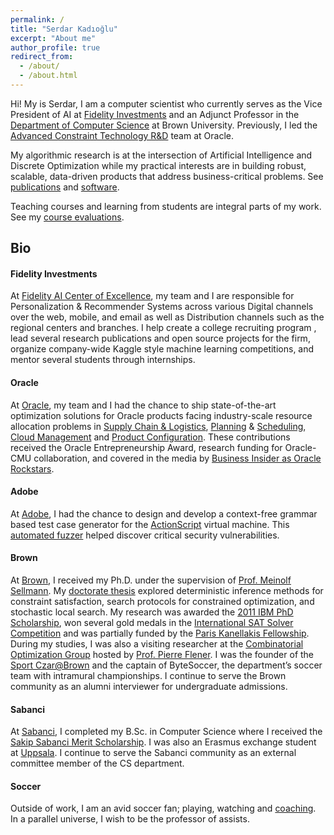 ```yaml
---
permalink: /
title: "Serdar Kadıoğlu"
excerpt: "About me"
author_profile: true
redirect_from: 
  - /about/
  - /about.html
---
```


Hi! My is Serdar, I am a computer scientist who currently serves as the Vice President of AI at [Fidelity Investments](https://www.fidelitylabs.com/) and an Adjunct Professor in the [Department of Computer Science](http://cs.brown.edu/) at Brown University. Previously, I led the [Advanced Constraint Technology R&D](https://www.oracle.com/artificial-intelligence/) team at Oracle. 

My algorithmic research is at the intersection of Artificial Intelligence and Discrete Optimization while my practical interests are in building robust, scalable, data-driven products that address business-critical problems. See [publications](https://sites.google.com/site/serdrk/publications) and [software](https://sites.google.com/site/serdrk/software). 

Teaching courses and learning from students are integral parts of my work. See my [course evaluations](https://github.com/skadio/skadio.github.io/blob/master/files/Student_Evaluations.pdf). 

## Bio

#### Fidelity Investments

At [Fidelity AI Center of Excellence](https://www.fidelity.com/), my team and I are responsible for Personalization & Recommender Systems across various Digital channels over the web, mobile, and email as well as Distribution channels such as the regional centers and branches. I help create a college recruiting program , lead several research publications and open source projects for the firm, organize company-wide Kaggle style machine learning competitions, and mentor several students through internships.

#### Oracle

At [Oracle](https://www.oracle.com/artificial-intelligence/), my team and I had the chance to ship state-of-the-art optimization solutions for Oracle products facing industry-scale resource allocation problems in [Supply Chain & Logistics](https://www.oracle.com/scm/), [Planning](https://www.oracle.com/erp/) & [Scheduling](https://www.oracle.com/human-capital-management/), [Cloud Management](https://www.oracle.com/java/coherence/) and [Product Configuration](https://www.oracle.com/cx/). These contributions received the Oracle Entrepreneurship Award, research funding for Oracle-CMU collaboration, and covered in the media by [Business Insider as Oracle Rockstars](https://www.businessinsider.com/oracle-rock-star-engineers-2016-3?op=0#serdar-kadioglu-turning-theory-into-products-21).

#### Adobe

At [Adobe](http://www.adobe.com/), I had the chance to design and develop a context-free grammar based test case generator for the [ActionScript](https://en.wikipedia.org/wiki/ActionScript) virtual machine. This [automated fuzzer](https://en.wikipedia.org/wiki/Fuzzing) helped discover critical security vulnerabilities. 

#### Brown

At [Brown](http://cs.brown.edu/), I received my Ph.D. under the supervision of [Prof. Meinolf Sellmann](https://en.wikipedia.org/wiki/Meinolf_Sellmann). My [doctorate thesis](http://cs.brown.edu/research/pubs/theses/phd/2012/kadioglu.pdf)  explored deterministic inference methods for constraint satisfaction, search protocols for constrained optimization, and stochastic local search. My research was awarded the [2011 IBM PhD Scholarship](http://www.research.ibm.com/university/awards/phdfellowship.shtml), won several gold medals in the [International SAT Solver Competition](http://www.satcompetition.org/) and was partially funded by the [Paris Kanellakis Fellowship](https://en.wikipedia.org/wiki/Paris_Kanellakis). During my studies, I was also a visiting researcher at the [Combinatorial Optimization Group](http://www.it.uu.se/research/group/astra) hosted by [Prof. Pierre Flener](http://user.it.uu.se/~pierref/). I was the founder of the [Sport Czar@Brown](http://cs.brown.edu/degrees/misc/jobs/jobs.html#sport) and the captain of ByteSoccer, the department’s soccer team with intramural championships. I continue to serve the Brown community as an alumni interviewer for undergraduate admissions.  

#### Sabanci 

At [Sabanci](https://cs.sabanciuniv.edu/), I completed my B.Sc. in Computer Science where I received the [Sakip Sabanci Merit Scholarship](https://www.sabanciuniv.edu/en/scholarship-opportunities-offered-during-education-period). I was also an Erasmus exchange student at [Uppsala](https://www.it.uu.se/research/computing_science). I continue to serve the Sabanci community as an external committee member of the CS department. 

#### Soccer

Outside of work, I am an avid soccer fan; playing, watching and [coaching](https://www.sportsmanager.us/readingyouthsoccer.htm). In a parallel universe, I wish to be the professor of assists. 